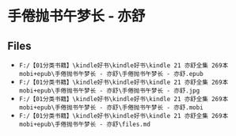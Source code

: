 # 手倦抛书午梦长 - 亦舒

## Files

- `F:/【01分类书籍】\kindle好书\kindle好书\kindle 21 亦舒全集 269本 mobi+epub\手倦抛书午梦长 - 亦舒\手倦抛书午梦长 - 亦舒.epub`
- `F:/【01分类书籍】\kindle好书\kindle好书\kindle 21 亦舒全集 269本 mobi+epub\手倦抛书午梦长 - 亦舒\手倦抛书午梦长 - 亦舒.jpg`
- `F:/【01分类书籍】\kindle好书\kindle好书\kindle 21 亦舒全集 269本 mobi+epub\手倦抛书午梦长 - 亦舒\手倦抛书午梦长 - 亦舒.mobi`
- `F:/【01分类书籍】\kindle好书\kindle好书\kindle 21 亦舒全集 269本 mobi+epub\手倦抛书午梦长 - 亦舒\files.md`
